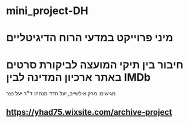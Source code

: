 # mini_project-DH


# מיני פרוייקט במדעי הרוח הדיגיטליים
# חיבור בין תיקי המועצה לביקורת סרטים באתר ארכיון המדינה לבין IMDb 
מגישים: מרק אילשייב, יעל חדד
מנחה: ד״ר יעל נצר

## https://yhad75.wixsite.com/archive-project
